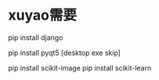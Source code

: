 
# xuyao需要
pip install django 


pip install pyqt5 [desktop exe skip]

pip install scikit-image
pip install scikit-learn